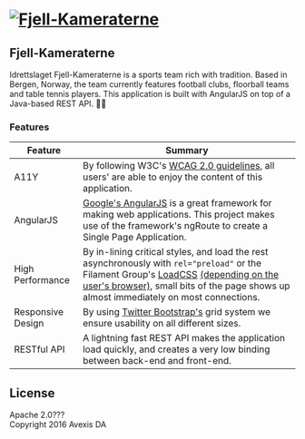 # [![Fjell-Kameraterne](http://static.avexis.no/static/fjellkam/resources/fjellkamlogo.png)](http://fjellkam.no)

## Fjell-Kameraterne

Idrettslaget Fjell-Kameraterne is a sports team rich with tradition. Based in Bergen, Norway, the team currently features football clubs, floorball teams and table tennis players. This application is built with AngularJS on top of a Java-based REST API. :ok_woman:

### Features

| Feature                                | Summary                                                                                                                                                                                                                                                     |
|----------------------------------------|-------------------------------------------------------------------------------------------------------------------------------------------------------------------------------------------------------------------------------------------------------------|
| A11Y | By following W3C's [WCAG 2.0 guidelines](https://www.w3.org/TR/WCAG20/), all users' are able to enjoy the content of this application. |
| AngularJS | [Google's AngularJS](https://angularjs.org/) is a great framework for making web applications. This project makes use of the framework's ngRoute to create a Single Page Application. |
| High Performance | By in-lining critical styles, and load the rest asynchronously with `rel="preload"` or the Filament Group's [LoadCSS](https://github.com/filamentgroup/loadCSS) [(depending on the user's browser)](https://github.com/filamentgroup/loadCSS), small bits of the page shows up almost immediately on most connections. | 
| Responsive Design | By using [Twitter Bootstrap's](http://getbootstrap.com/) grid system we ensure usability on all different sizes. |
| RESTful API | A lightning fast REST API makes the application load quickly, and creates a very low binding between back-end and front-end. |

                                                                                                                                                  


## License

Apache 2.0???  
Copyright 2016 Avexis DA
